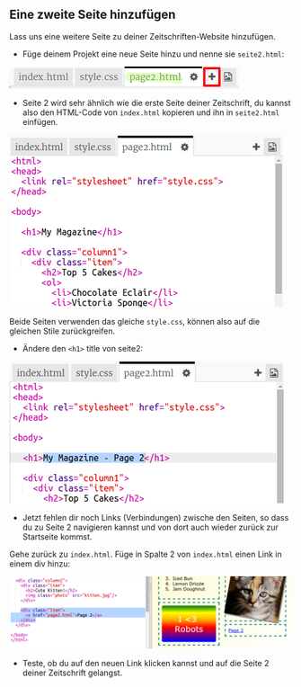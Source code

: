 ## Eine zweite Seite hinzufügen

Lass uns eine weitere Seite zu deiner Zeitschriften-Website hinzufügen.

+ Füge deinem Projekt eine neue Seite hinzu und nenne sie `seite2.html`:

![Screenshot](images/magazine-page2.png)

+ Seite 2 wird sehr ähnlich wie die erste Seite deiner Zeitschrift, du kannst also den HTML-Code von `index.html` kopieren und ihn in `seite2.html` einfügen.

![Screenshot](images/magazine-page2-html.png)

Beide Seiten verwenden das gleiche `style.css`, können also auf die gleichen Stile zurückgreifen.

+ Ändere den `<h1>` title von seite2:

![Screenshot](images/magazine-page2-h1.png)

+ Jetzt fehlen dir noch Links (Verbindungen) zwische den Seiten, so dass du zu Seite 2 navigieren kannst und von dort auch wieder zurück zur Startseite kommst.

Gehe zurück zu `index.html`. Füge in Spalte 2 von `index.html` einen Link in einem div hinzu:

![Screenshot](images/magazine-page2-link.png)

+ Teste, ob du auf den neuen Link klicken kannst und auf die Seite 2 deiner Zeitschrift gelangst.